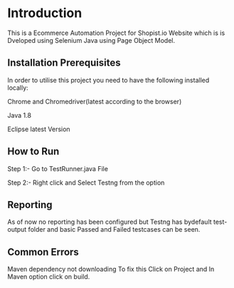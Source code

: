 
# Introduction

This is a Ecommerce Automation Project for Shopist.io Website which is is Dveloped using Selenium Java using Page Object Model.


## Installation Prerequisites

In order to utilise this project you need to have the following installed locally:

Chrome and Chromedriver(latest according to the browser)

Java 1.8

Eclipse latest Version

## How to Run

Step 1:- Go to TestRunner.java File 

Step 2:- Right click and Select Testng from the option

## Reporting

As of now no reporting has been configured but Testng has bydefault test-output folder and basic Passed and Failed testcases can be seen.

## Common Errors

Maven dependency not downloading To fix this Click on Project and In Maven option click on build.


